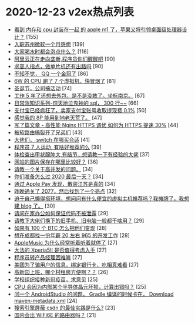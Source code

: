 # 2020-12-23 v2ex热点列表

+ [看到 内存和 cpu 封装在一起 的 apple m1 了，苹果又将引领桌面级处理器设计？](https://www.v2ex.com/t/738080#reply155) [155]
+ [入职苏州微软一个月感想](https://www.v2ex.com/t/738196#reply139) [139]
+ [大家喝水时都会泡点什么？](https://www.v2ex.com/t/738107#reply116) [116]
+ [阿里云正在走向垄断,程序员你们醒醒吧](https://www.v2ex.com/t/738070#reply90) [90]
+ [求高人指点，做单片机还有出路吗](https://www.v2ex.com/t/738094#reply90) [90]
+ [不知不觉， QQ 一个金冠了](https://www.v2ex.com/t/738155#reply86) [86]
+ [6W 的 CPU 跑了 7 个虚拟机，快冒烟了](https://www.v2ex.com/t/738188#reply81) [81]
+ [圣诞节，公司搞活动](https://www.v2ex.com/t/738109#reply74) [74]
+ [工作 5 年了还想去外包，是不是没救了。坐标南京。](https://www.v2ex.com/t/738165#reply67) [67]
+ [日常涨知识系列-惊天地泣鬼神的 sql， 300 行~~](https://www.v2ex.com/t/738226#reply66) [66]
+ [支付宝已经疯狂了，卖家支付宝账号收取提现费 0.1%](https://www.v2ex.com/t/738186#reply50) [50]
+ [感觉我的 8P 能用到地老天荒了。](https://www.v2ex.com/t/738310#reply47) [47]
+ [写了篇文章 - 高性能 Nginx HTTPS 调优 如何为 HTTPS 提速 30%](https://www.v2ex.com/t/738117#reply44) [44]
+ [被软路由搞裂开了兄弟们](https://www.v2ex.com/t/738181#reply43) [43]
+ [大佬们， switch 在哪买合适](https://www.v2ex.com/t/738191#reply41) [41]
+ [程序员 7 人运动, 有啥好推荐的么](https://www.v2ex.com/t/738302#reply39) [39]
+ [体检查出甲状腺肿大,有结节...想请教一下有经验的大佬](https://www.v2ex.com/t/738149#reply37) [37]
+ [网站的图片保存在哪里比较好？](https://www.v2ex.com/t/738087#reply36) [36]
+ [请教一个关于高并发的问题。](https://www.v2ex.com/t/738309#reply34) [34]
+ [你们准备怎么过 2020 最后一天？](https://www.v2ex.com/t/738146#reply34) [34]
+ [通过 Apple Pay 发现，散装江苏是真的](https://www.v2ex.com/t/738178#reply34) [34]
+ [昨晚通关了 2077，然后找到了一个亮点](https://www.v2ex.com/t/738103#reply32) [32]
+ [迫于自己懒得搭环境，想问问有什么便宜的虚拟主机推荐吗？我摊牌了，我想建 blog 了。](https://www.v2ex.com/t/738288#reply30) [30]
+ [请问在家办公如何保证代码不被泄露](https://www.v2ex.com/t/738358#reply29) [29]
+ [请教下大佬们换下的旧手机、旧电脑一般都干啥用？](https://www.v2ex.com/t/738168#reply29) [29]
+ [如果有 100 个 BTC 怎么把他们变现](https://www.v2ex.com/t/738078#reply28) [28]
+ [想在成都找一份年薪 20 左右 965 的开发工作](https://www.v2ex.com/t/738208#reply28) [28]
+ [AppleMusic 为什么经常听着听着就停了](https://www.v2ex.com/t/738091#reply27) [27]
+ [大法的 Xperia5II 是否值得考虑入手](https://www.v2ex.com/t/738133#reply27) [27]
+ [程序员转产品经理困难嘛](https://www.v2ex.com/t/738139#reply27) [27]
+ [美团为了骗用户的信息，绑定银行卡，吃相真难看](https://www.v2ex.com/t/738257#reply27) [27]
+ [高新园上班，哪个村租房方便啊？？](https://www.v2ex.com/t/738119#reply26) [26]
+ [学校组织接种新冠疫苗，求意见](https://www.v2ex.com/t/738375#reply25) [25]
+ [CPU 会因为内部某个半导体晶元坏损，计算出错吗？](https://www.v2ex.com/t/738264#reply25) [25]
+ [问一个 AndroidStudio 的问题， Gradle 编译的时候卡在， Download maven-metadata.xml](https://www.v2ex.com/t/738134#reply24) [24]
+ [搜索引擎屏蔽 csdn 的最佳实践是什么?](https://www.v2ex.com/t/738294#reply23) [23]
+ [国内会出 WiFi6E 的路由器吗？](https://www.v2ex.com/t/738073#reply21) [21]
